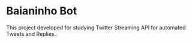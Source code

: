 # Baianinho Bot

This project developed for studying Twitter Streaming API for automated Tweets and Replies.